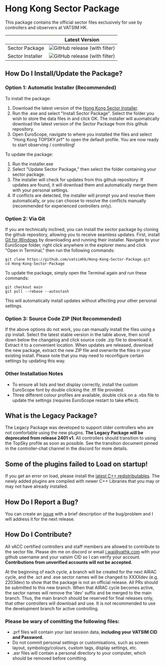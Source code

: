 # Hong Kong Sector Package
This package contains the official sector files exclusively for use by controllers and observers at VATSIM HK. 

||Latest Version|
|---|---|
|Sector Package| ![GitHub release (with filter)](https://img.shields.io/github/v/release/vatsimhk/Hong-Kong-Sector-Package) |
|Sector Installer | ![GitHub release (with filter)](https://img.shields.io/github/v/release/vatsimhk/Hong-Kong-Sector-Installer) |

## How Do I Install/Update the Package?
### Option 1: Automatic Installer (Recommended)
To install the package:
1. Download the latest version of the [Hong Kong Sector Installer](https://github.com/vatsimhk/Hong-Kong-Sector-Installer/releases/latest/download/Hong-Kong-Sector-Installer.zip).
2. Run the .exe and select "Install Sector Package". Select the folder you wish to store the data files in and click OK. The installer will auomatically download the latest version of the Sector Package from this github repository.
3. Open EuroScope, navigate to where you installed the files and select "Hong Kong TOPSKY.prf" to open the default profile. You are now ready to start observing / controlling!

To update the package:
1. Run the installer.exe
2. Select "Update Sector Package," then select the folder containing your sector package.
3. The installer will check for updates from this github repository. If updates are found, it will download them and automatically merge them with your personal settings.
4. If conflicts are detected, the installer will prompt you and resolve them automatically, or you can choose to resolve the conflicts manually (recommended for experienced controllers only).

### Option 2: Via Git
If you are technically inclined, you can install the sector package by cloning the github repository, allowing you to receive seamless updates. First, install [Git for Windows](https://git-scm.com/download/win) by downloading and running their installer. Navigate to your EuroScope folder, right click anywhere in the explorer menu and click "Open in Terminal," then run the following commands:  

`git clone https://github.com/vatsimhk/Hong-Kong-Sector-Package.git`  
`cd Hong-Kong-Sector-Package`  
  
To update the package, simply open the Terminal again and run these commands:  
  
`git checkout main`  
`git pull --rebase --autostash`  

This will automatically install updates without affecting your other personal settings.  

### Option 3: Source Code ZIP (Not Recommended)
If the above options do not work, you can manually install the files using a zip install. Select the latest stable version in the table above, then scroll down below the changelog and click source code .zip file to download it. Extract it to a convenient location. When updates are released, download the new package, extract the new ZIP file and overwrite the files in your existing install. Please note that you may need to reconfigure certain settings by updating this way.
  
### Other Installation Notes
- To ensure all lists and text display correctly, install the custom EuroScope font by double clicking the .ttf file provided.
- Three different colour profiles are available, double click on a .vbs file to update the settings (requires EuroScope restart to take effect).

## What is the Legacy Package?
The Legacy Package was developed to support older controllers who are not comfortable using the new plugins. **The Legacy Package will be deprecated from release 2401 v1**. All controllers should transition to using the TopSky profile as soon as possible. See the transition document pinned in the controller-chat channel in the discord for more details.

## Some of the plugins failed to Load on startup!
If you get an error on load, please install the [latest C++ redistributables](https://aka.ms/vs/17/release/vc_redist.x86.exe). The newly added plugins are compiled with newer C++ Libraries that you may or may not have already installed.

## How Do I Report a Bug?
You can create an [issue](https://github.com/vatsimhk/Hong-Kong-Sector-Package/issues) with a brief description of the bug/problem and I will address it for the next release.

## How Do I Contribute?
All vACC certified controllers and staff members are allowed to contribute to the sector file. Please dm me on discord or email [j.wai@vathk.com](mailto:j.wai@vathk.com) with your github username and your vatsim CID so I can verify your account. **Contributions from unverified accounts will not be accepted.**

At the beginning of each cycle, a branch will be created for the next AIRAC cycle, and the .sct and .ese sector names will be changed to XXXXdev (e.g. 2203dev) to show that the package is not an official release. All PRs should be submitted to this new branch. When that AIRAC cycle becomes active, the sector names will remove the 'dev' suffix and be merged to the main branch. Thus, the main branch should be reserved for final releases only, that other controllers will download and use. It is not recommended to use the development branch for active controlling.

### Please be wary of comitting the following files:
- .prf files will contain your last session data, **including your VATSIM CID and Password.**
- Do not commit personal settings or customisations, such as screen layout, symbology/colours, custom tags, display settings, etc.
- .asr files will contain a personal directory to your computer, which should be removed before comitting.
